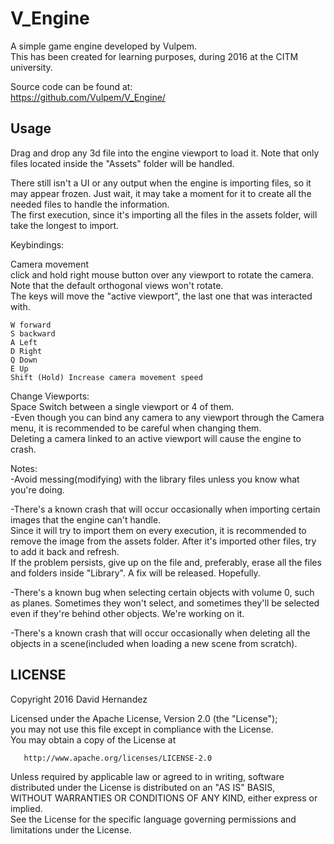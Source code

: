 
# V_Engine

A simple game engine developed by Vulpem.     
This has been created for learning purposes, during 2016 at the CITM university.   

Source code can be found at:        
https://github.com/Vulpem/V_Engine/

## Usage

Drag and drop any 3d file into the engine viewport to load it. Note that only files located inside the "Assets" folder will be handled.


There still isn't a UI or any output when the engine is importing files, so it may appear frozen. Just wait, it may take a moment
for it to create all the needed files to handle the information.  
The first execution, since it's importing all the files in the assets folder, will take the longest to import.  



Keybindings:  

Camera movement  
	click and hold right mouse button over any viewport to rotate the camera.  
	Note that the default orthogonal views won't rotate.  
	The keys will move the "active viewport", the last one that was interacted with.  

	W forward  
	S backward  
	A Left  
	D Right  
	Q Down  
	E Up  
	Shift (Hold) Increase camera movement speed  
	
Change Viewports:  
	Space Switch between a single viewport or 4 of them.  
	-Even though you can bind any camera to any viewport through the Camera menu, it is recommended to be careful when changing them.  
		Deleting a camera linked to an active viewport will cause the engine to crash.  



Notes:  
-Avoid messing(modifying) with the library files unless you know what you're doing.  

-There's a known crash that will occur occasionally when importing certain images that the engine can't handle.  
Since it will try to import them on every execution, it is recommended to remove the image from the assets folder. After it's
imported other files, try to add it back and refresh.  
	If the problem persists, give up on the file and, preferably, erase all the files and folders inside "Library". A fix will be released. Hopefully.  
 
-There's a known bug when selecting certain objects with volume 0, such as planes. Sometimes they won't select, and sometimes they'll be selected even if they're behind other objects. We're working on it.  

-There's a known crash that will occur occasionally when deleting all the objects in a scene(included when loading a new scene from scratch).

## LICENSE

 Copyright 2016 David Hernandez

   Licensed under the Apache License, Version 2.0 (the "License");    
   you may not use this file except in compliance with the License.    
   You may obtain a copy of the License at    

       http://www.apache.org/licenses/LICENSE-2.0

   Unless required by applicable law or agreed to in writing, software     
   distributed under the License is distributed on an "AS IS" BASIS,    
   WITHOUT WARRANTIES OR CONDITIONS OF ANY KIND, either express or implied.    
   See the License for the specific language governing permissions and    
   limitations under the License.
